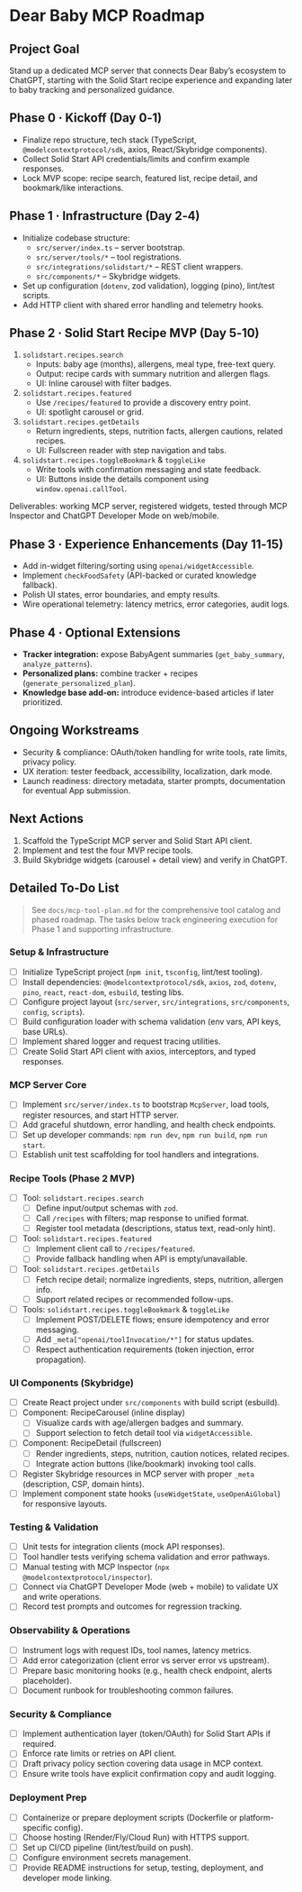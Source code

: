 # Dear Baby MCP Roadmap

## Project Goal
Stand up a dedicated MCP server that connects Dear Baby’s ecosystem to ChatGPT, starting with the Solid Start recipe experience and expanding later to baby tracking and personalized guidance.

## Phase 0 · Kickoff (Day 0‑1)
- Finalize repo structure, tech stack (TypeScript, `@modelcontextprotocol/sdk`, axios, React/Skybridge components).
- Collect Solid Start API credentials/limits and confirm example responses.
- Lock MVP scope: recipe search, featured list, recipe detail, and bookmark/like interactions.

## Phase 1 · Infrastructure (Day 2‑4)
- Initialize codebase structure:
  - `src/server/index.ts` – server bootstrap.
  - `src/server/tools/*` – tool registrations.
  - `src/integrations/solidstart/*` – REST client wrappers.
  - `src/components/*` – Skybridge widgets.
- Set up configuration (`dotenv`, zod validation), logging (pino), lint/test scripts.
- Add HTTP client with shared error handling and telemetry hooks.

## Phase 2 · Solid Start Recipe MVP (Day 5‑10)
1. `solidstart.recipes.search`
   - Inputs: baby age (months), allergens, meal type, free-text query.
   - Output: recipe cards with summary nutrition and allergen flags.
   - UI: Inline carousel with filter badges.
2. `solidstart.recipes.featured`
   - Use `/recipes/featured` to provide a discovery entry point.
   - UI: spotlight carousel or grid.
3. `solidstart.recipes.getDetails`
   - Return ingredients, steps, nutrition facts, allergen cautions, related recipes.
   - UI: Fullscreen reader with step navigation and tabs.
4. `solidstart.recipes.toggleBookmark` & `toggleLike`
   - Write tools with confirmation messaging and state feedback.
   - UI: Buttons inside the details component using `window.openai.callTool`.

Deliverables: working MCP server, registered widgets, tested through MCP Inspector and ChatGPT Developer Mode on web/mobile.

## Phase 3 · Experience Enhancements (Day 11‑15)
- Add in-widget filtering/sorting using `openai/widgetAccessible`.
- Implement `checkFoodSafety` (API-backed or curated knowledge fallback).
- Polish UI states, error boundaries, and empty results.
- Wire operational telemetry: latency metrics, error categories, audit logs.

## Phase 4 · Optional Extensions
- **Tracker integration:** expose BabyAgent summaries (`get_baby_summary`, `analyze_patterns`).
- **Personalized plans:** combine tracker + recipes (`generate_personalized_plan`).
- **Knowledge base add-on:** introduce evidence-based articles if later prioritized.

## Ongoing Workstreams
- Security & compliance: OAuth/token handling for write tools, rate limits, privacy policy.
- UX iteration: tester feedback, accessibility, localization, dark mode.
- Launch readiness: directory metadata, starter prompts, documentation for eventual App submission.

## Next Actions
1. Scaffold the TypeScript MCP server and Solid Start API client.
2. Implement and test the four MVP recipe tools.
3. Build Skybridge widgets (carousel + detail view) and verify in ChatGPT.

## Detailed To-Do List

> See `docs/mcp-tool-plan.md` for the comprehensive tool catalog and phased roadmap. The tasks below track engineering execution for Phase 1 and supporting infrastructure.

### Setup & Infrastructure
- [ ] Initialize TypeScript project (`npm init`, `tsconfig`, lint/test tooling).
- [ ] Install dependencies: `@modelcontextprotocol/sdk`, `axios`, `zod`, `dotenv`, `pino`, `react`, `react-dom`, `esbuild`, testing libs.
- [ ] Configure project layout (`src/server`, `src/integrations`, `src/components`, `config`, `scripts`).
- [ ] Build configuration loader with schema validation (env vars, API keys, base URLs).
- [ ] Implement shared logger and request tracing utilities.
- [ ] Create Solid Start API client with axios, interceptors, and typed responses.

### MCP Server Core
- [ ] Implement `src/server/index.ts` to bootstrap `McpServer`, load tools, register resources, and start HTTP server.
- [ ] Add graceful shutdown, error handling, and health check endpoints.
- [ ] Set up developer commands: `npm run dev`, `npm run build`, `npm run start`.
- [ ] Establish unit test scaffolding for tool handlers and integrations.

### Recipe Tools (Phase 2 MVP)
- [ ] Tool: `solidstart.recipes.search`
  - [ ] Define input/output schemas with `zod`.
  - [ ] Call `/recipes` with filters; map response to unified format.
  - [ ] Register tool metadata (descriptions, status text, read-only hint).
- [ ] Tool: `solidstart.recipes.featured`
  - [ ] Implement client call to `/recipes/featured`.
  - [ ] Provide fallback handling when API is empty/unavailable.
- [ ] Tool: `solidstart.recipes.getDetails`
  - [ ] Fetch recipe detail; normalize ingredients, steps, nutrition, allergen info.
  - [ ] Support related recipes or recommended follow-ups.
- [ ] Tools: `solidstart.recipes.toggleBookmark` & `toggleLike`
  - [ ] Implement POST/DELETE flows; ensure idempotency and error messaging.
  - [ ] Add `_meta["openai/toolInvocation/*"]` for status updates.
  - [ ] Respect authentication requirements (token injection, error propagation).

### UI Components (Skybridge)
- [ ] Create React project under `src/components` with build script (esbuild).
- [ ] Component: RecipeCarousel (inline display)
  - [ ] Visualize cards with age/allergen badges and summary.
  - [ ] Support selection to fetch detail tool via `widgetAccessible`.
- [ ] Component: RecipeDetail (fullscreen)
  - [ ] Render ingredients, steps, nutrition, caution notices, related recipes.
  - [ ] Integrate action buttons (like/bookmark) invoking tool calls.
- [ ] Register Skybridge resources in MCP server with proper `_meta` (description, CSP, domain hints).
- [ ] Implement component state hooks (`useWidgetState`, `useOpenAiGlobal`) for responsive layouts.

### Testing & Validation
- [ ] Unit tests for integration clients (mock API responses).
- [ ] Tool handler tests verifying schema validation and error pathways.
- [ ] Manual testing with MCP Inspector (`npx @modelcontextprotocol/inspector`).
- [ ] Connect via ChatGPT Developer Mode (web + mobile) to validate UX and write operations.
- [ ] Record test prompts and outcomes for regression tracking.

### Observability & Operations
- [ ] Instrument logs with request IDs, tool names, latency metrics.
- [ ] Add error categorization (client error vs server error vs upstream).
- [ ] Prepare basic monitoring hooks (e.g., health check endpoint, alerts placeholder).
- [ ] Document runbook for troubleshooting common failures.

### Security & Compliance
- [ ] Implement authentication layer (token/OAuth) for Solid Start APIs if required.
- [ ] Enforce rate limits or retries on API client.
- [ ] Draft privacy policy section covering data usage in MCP context.
- [ ] Ensure write tools have explicit confirmation copy and audit logging.

### Deployment Prep
- [ ] Containerize or prepare deployment scripts (Dockerfile or platform-specific config).
- [ ] Choose hosting (Render/Fly/Cloud Run) with HTTPS support.
- [ ] Set up CI/CD pipeline (lint/test/build on push).
- [ ] Configure environment secrets management.
- [ ] Provide README instructions for setup, testing, deployment, and developer mode linking.
